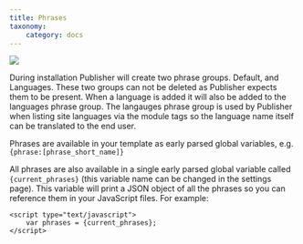 ```yaml
---
title: Phrases
taxonomy:
    category: docs
---
```


<img src="https://boldminded.com/assets/publisher/phrases.png" />

During installation Publisher will create two phrase groups. Default, and Languages. These two groups can not be deleted as Publisher expects them to be present. When a language is added it will also be added to the languages phrase group. The langauges phrase group is used by Publisher when listing site languages via the module tags so the language name itself can be translated to the end user.

Phrases are available in your template as early parsed global variables, e.g. ``{phrase:[phrase_short_name]}``

All phrases are also available in a single early parsed global variable called ``{current_phrases}`` (this variable name can be changed in the settings page). This variable will print a JSON object of all the phrases so you can reference them in your JavaScript files. For example:

```
<script type="text/javascript">
    var phrases = {current_phrases};
</script>
```